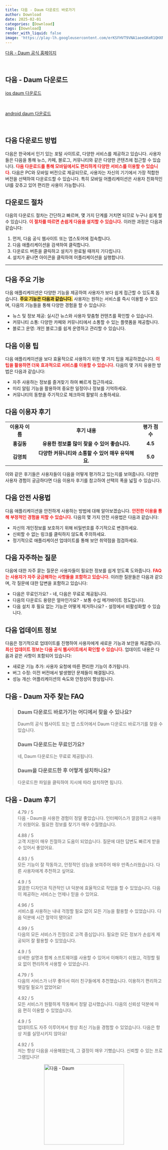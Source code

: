 ```yaml
---
title: 다음 - Daum 다운로드 바로가기
author: Download
date: 2025-02-01
categories: [Download]
tags: [Download]
render_with_liquid: false
image: 'https://play-lh.googleusercontent.com/erKSFHVT9VNA1aeeGKeR1QHXNzwo-NMSYB-W2yv7I_6salhXPMS46AZzn18eN429efJg=s256-rw'
---
```

<p><a class='click-button' title='다음 - Daum' href='https://www.daum.net/' rel='nofollow'>다음 - Daum 공식 홈페이지</a></p><br>
<h2 id='다음 - Daum_다운로드'>다음 - Daum 다운로드</h2>
<p><a class="click-button ios" title="daum 다운로드" href="https://apps.apple.com/kr/app/%EB%8B%A4%EC%9D%8C-%EC%B9%B4%ED%8E%98-daum-cafe/id369302790" rel="nofollow">ios daum 다운로드</a></p><br>
<p><a class="click-button android" title="daum 다운로드" href="https://play.google.comhttps://play.google.com/store/apps/details?id=net.daum.android.daum" rel="nofollow">android daum 다운로드</a></p><br>


<h2 id='다음-다운로드-방법'>다음 다운로드 방법</h2>

<p>다음은 한국에서 인기 있는 포털 사이트로, 다양한 서비스를 제공하고 있습니다. 사용자들은 다음을 통해 뉴스, 카페, 블로그, 커뮤니티와 같은 다양한 콘텐츠에 접근할 수 있습니다. <b><span style="color: #ee2323;">다음 다운로드를 통해 모바일에서도 편리하게 다양한 서비스를 이용할 수 있습니다.</span></b> 다음은 PC와 모바일 버전으로 제공되므로, 사용자는 자신의 기기에서 가장 적합한 버전을 선택하여 다운로드할 수 있습니다. 특히 모바일 어플리케이션은 사용자 친화적인 UI를 갖추고 있어 편리한 사용이 가능합니다.</p>

<h2 id='다운로드-절차'>다운로드 절차</h2>

<p>다음의 다운로드 절차는 간단하고 빠르며, 몇 가지 단계를 거치면 되므로 누구나 쉽게 할 수 있습니다. <b><span style="color: #ee2323;">이 절차를 따르면 손쉽게 다음을 설치할 수 있습니다.</span></b> 이러한 과정은 다음과 같습니다:</p>

<ol>
    <li>먼저, 다음 공식 웹사이트 또는 앱스토어에 접속합니다.</li>
    <li>다음 애플리케이션을 검색하여 클릭합니다.</li>
    <li>다운로드 버튼을 클릭하고 설치가 완료될 때까지 기다립니다.</li>
    <li>설치가 끝나면 아이콘을 클릭하여 어플리케이션을 실행합니다.</li>
</ol>

<hr />

<h2 id='다음-주요-기능'>다음 주요 기능</h2>

<p>다음 애플리케이션은 다양한 기능을 제공하여 사용자가 보다 쉽게 접근할 수 있도록 돕습니다. <b><span style="background-color: #ffe066;">주요 기능은 다음과 같습니다.</span></b> 사용자는 원하는 서비스를 즉시 이용할 수 있으며, 다음의 기능들을 통해 다양한 경험을 할 수 있습니다:</p>

<ul>
    <li>뉴스 및 정보 제공: 실시간 뉴스와 사용자 맞춤형 컨텐츠를 확인할 수 있습니다.</li>
    <li>커뮤니티 소통: 다양한 카페와 커뮤니티에서 소통할 수 있는 플랫폼을 제공합니다.</li>
    <li>블로그 운영: 개인 블로그를 쉽게 운영하고 관리할 수 있습니다.</li>
</ul>

<h2 id='다음-이용-팁'>다음 이용 팁</h2>

<p>다음 애플리케이션을 보다 효율적으로 사용하기 위한 몇 가지 팁을 제공하겠습니다. <b><span style="color: #ee2323;">이 팁을 활용하면 더욱 효과적으로 서비스를 이용할 수 있습니다.</span></b> 다음의 몇 가지 유용한 방법은 다음과 같습니다:</p>

<ul>
    <li>자주 사용하는 정보를 즐겨찾기 하여 빠르게 접근하세요.</li>
    <li>미리 알림 기능을 활용하여 중요한 일정이나 정보를 기억하세요.</li>
    <li>커뮤니티의 동향을 주기적으로 체크하여 활발히 소통하세요.</li>
</ul>

<h2 id='다음-이용자-후기'>다음 이용자 후기</h2>

<table>
    <tr>
        <td style="text-align: center; height: 17px;"><b>이용자 이름</b></td>
        <td style="text-align: center; height: 17px;"><b>후기 내용</b></td>
        <td style="text-align: center; height: 17px;"><b>평가 점수</b></td>
    </tr>
    <tr>
        <td style="text-align: center; height: 17px;"><b>홍길동</b></td>
        <td style="text-align: center; height: 17px;"><b>유용한 정보를 많이 찾을 수 있어 좋습니다.</b></td>
        <td style="text-align: center; height: 17px;"><b>4.5</b></td>
    </tr>
    <tr>
        <td style="text-align: center; height: 17px;"><b>김영희</b></td>
        <td style="text-align: center; height: 17px;"><b>다양한 커뮤니티와 소통할 수 있어 매우 유익해요.</b></td>
        <td style="text-align: center; height: 17px;"><b>5.0</b></td>
    </tr>
</table>

<p>이와 같은 후기들은 사용자들이 다음을 어떻게 평가하고 있는지를 보여줍니다. 다양한 사용자 경험이 궁금하다면 다음 이용자 후기를 참고하여 선택의 폭을 넓힐 수 있습니다.</p>

<h2 id='다음-안전-사용법'>다음 안전 사용법</h2>

<p>다음 애플리케이션을 안전하게 사용하는 방법에 대해 알아보겠습니다. <b><span style="color: #ee2323;">안전한 이용을 통해 부정적인 경험을 피할 수 있습니다.</span></b> 다음의 몇 가지 안전 사용법은 다음과 같습니다:</p>

<ul>
    <li>자신의 개인정보를 보호하기 위해 비밀번호를 주기적으로 변경하세요.</li>
    <li>신뢰할 수 없는 링크를 클릭하지 않도록 주의하세요.</li>
    <li>정기적으로 애플리케이션 업데이트를 통해 보안 취약점을 점검하세요.</li>
</ul>

<h2 id='다음-자주하는-질문'>다음 자주하는 질문</h2>

<p>다음에 대한 자주 묻는 질문은 사용자들이 필요한 정보를 쉽게 얻도록 도와줍니다. <b><span style="color: #ee2323;">FAQ는 사용자가 자주 궁금해하는 사항들을 포함하고 있습니다.</span></b> 이러한 질문들은 다음과 같으며, 각 질문에 대한 답변을 포함하고 있습니다:</p>

<ul>
    <li>다음은 무료인가요? - 네, 다음은 무료로 제공됩니다.</li>
    <li>다음의 다운로드 용량은 얼마인가요? - 보통 수십 메가바이트 정도입니다.</li>
    <li>다음 설치 후 필요 없는 기능은 어떻게 제거하나요? - 설정에서 비활성화할 수 있습니다.</li>
</ul>

<h2 id='다음-업데이트-정보'>다음 업데이트 정보</h2>

<p>다음은 정기적으로 업데이트를 진행하여 사용자에게 새로운 기능과 보안을 제공합니다. <b><span style="color: #ee2323;">최신 업데이트 정보는 다음 공식 웹사이트에서 확인할 수 있습니다.</span></b> 업데이트 내용은 다음과 같은 사항이 포함되어 있습니다:</p>

<ul>
    <li>새로운 기능 추가: 사용자 요청에 따른 편리한 기능이 추가됩니다.</li>
    <li>버그 수정: 이전 버전에서 발생했던 문제들이 해결됩니다.</li>
    <li>성능 개선: 어플리케이션의 속도와 안정성이 향상됩니다.</li>
</ul>


<h2 id='다음 - Daum_자주_찾는_FAQ'>다음 - Daum 자주 찾는 FAQ</h2>
<div itemscope="" itemtype="https://schema.org/FAQPage"> <blockquote> <div itemscope="" itemprop="mainEntity" itemtype="https://schema.org/Question"> <h3 itemprop="name">Daum 다운로드 바로가기는 어디에서 찾을 수 있나요?</h3> <div itemscope="" itemprop="acceptedAnswer" itemtype="https://schema.org/Answer"> <span itemprop="text"> <p>Daum의 공식 웹사이트 또는 앱 스토어에서 Daum 다운로드 바로가기를 찾을 수 있습니다.</p> </span> </div> </div> <div itemscope="" itemprop="mainEntity" itemtype="https://schema.org/Question"> <h3 itemprop="name">Daum 다운로드는 무료인가요?</h3> <div itemscope="" itemprop="acceptedAnswer" itemtype="https://schema.org/Answer"> <span itemprop="text"> <p>네, Daum 다운로드는 무료로 제공됩니다.</p> </span> </div> </div> <div itemscope="" itemprop="mainEntity" itemtype="https://schema.org/Question"> <h3 itemprop="name">Daum을 다운로드한 후 어떻게 설치하나요?</h3> <div itemscope="" itemprop="acceptedAnswer" itemtype="https://schema.org/Answer"> <span itemprop="text"> <p>다운로드한 파일을 클릭하여 지시에 따라 설치하면 됩니다.</p> </span> </div> </div> </blockquote> </div>
<h2 id='다음 - Daum_후기'>다음 - Daum 후기</h2>
<div itemscope itemtype="https://schema.org/Product">
  <blockquote>
  <div itemprop="review" itemscope itemtype="https://schema.org/Review">
      <div itemprop="reviewRating" itemscope itemtype="https://schema.org/Rating"> <span itemprop="ratingValue">4.79</span> / <span itemprop="bestRating">5</span> </div>
      <span itemprop="reviewBody">다음 - Daum을 사용한 경험이 정말 좋았습니다. 인터페이스가 깔끔하고 사용하기 쉬웠어요. 필요한 정보를 찾기가 매우 수월했습니다.</span>
  </div>
  <br>
  <div itemprop="review" itemscope itemtype="https://schema.org/Review">
      <div itemprop="reviewRating" itemscope itemtype="https://schema.org/Rating"> <span itemprop="ratingValue">4.88</span> / <span itemprop="bestRating">5</span> </div>
      <span itemprop="reviewBody">고객 지원이 매우 친절하고 도움이 되었습니다. 질문에 대한 답변도 빠르게 받을 수 있어서 좋았어요.</span>
  </div>
  <br>
  <div itemprop="review" itemscope itemtype="https://schema.org/Review">
      <div itemprop="reviewRating" itemscope itemtype="https://schema.org/Rating"> <span itemprop="ratingValue">4.93</span> / <span itemprop="bestRating">5</span> </div>
      <span itemprop="reviewBody">모든 기능이 잘 작동하고, 안정적인 성능을 보여주어 매우 만족스러웠습니다. 다른 사용자에게 추천하고 싶어요.</span>
  </div>
  <br>
  <div itemprop="review" itemscope itemtype="https://schema.org/Review">
      <div itemprop="reviewRating" itemscope itemtype="schema.org/Rating"> <span itemprop="ratingValue">4.9</span> / <span itemprop="bestRating">5</span> </div>
      <span itemprop="reviewBody">깔끔한 디자인과 직관적인 UI 덕분에 효율적으로 작업을 할 수 있었습니다. 다음이 제공하는 서비스는 언제나 믿을 수 있어요.</span>
  </div>
  <br>
  <div itemprop="review" itemscope itemtype="https://schema.org/Review">
      <div itemprop="reviewRating" itemscope itemtype="schema.org/Rating"> <span itemprop="ratingValue">4.96</span> / <span itemprop="bestRating">5</span> </div>
      <span itemprop="reviewBody">서비스를 사용하는 내내 걱정할 필요 없이 모든 기능을 활용할 수 있었습니다. 다음 덕분에 시간 절약이 됐어요!</span>
  </div>
  <br>
  <div itemprop="review" itemscope itemtype="https://schema.org/Review">
      <div itemprop="reviewRating" itemscope itemtype="schema.org/Rating"> <span itemprop="ratingValue">4.99</span> / <span itemprop="bestRating">5</span> </div>
      <span itemprop="reviewBody">다음의 모든 서비스가 진정으로 고객 중심입니다. 필요한 모든 정보가 손쉽게 제공되어 잘 활용할 수 있었습니다.</span>
  </div>
  <br>
  <div itemprop="review" itemscope itemtype="https://schema.org/Review">
      <div itemprop="reviewRating" itemscope itemtype="schema.org/Rating"> <span itemprop="ratingValue">4.9</span> / <span itemprop="bestRating">5</span> </div>
      <span itemprop="reviewBody">상세한 설명과 함께 소프트웨어를 사용할 수 있어서 이해하기 쉬웠고, 걱정할 필요 없이 편리하게 사용할 수 있었습니다.</span>
  </div>
  <br>
  <div itemprop="review" itemscope itemtype="https://schema.org/Review">
      <div itemprop="reviewRating" itemscope itemtype="https://schema.org/Rating"> <span itemprop="ratingValue">4.79</span> / <span itemprop="bestRating">5</span> </div>
      <span itemprop="reviewBody">다음의 서비스가 너무 좋아서 여러 친구들에게 추천했습니다. 이용하기 편리하고 헷갈릴 필요가 없었어요!</span>
  </div>
  <br>
  <div itemprop="review" itemscope itemtype="https://schema.org/Review">
      <div itemprop="reviewRating" itemscope itemtype="https://schema.org/Rating"> <span itemprop="ratingValue">4.92</span> / <span itemprop="bestRating">5</span> </div>
      <span itemprop="reviewBody">모든 서비스가 원활하게 작동해서 정말 감사했습니다. 다음의 신뢰성 덕분에 마음 편히 이용할 수 있었습니다.</span>
  </div>
  <br>
  <div itemprop="review" itemscope itemtype="https://schema.org/Review">
      <div itemprop="reviewRating" itemscope itemtype="https://schema.org/Rating"> <span itemprop="ratingValue">4.9</span> / <span itemprop="bestRating">5</span> </div>
      <span itemprop="reviewBody">업데이트도 자주 이루어져서 항상 최신 기능을 경험할 수 있었습니다. 다음은 항상 저를 실망시키지 않아요!</span>
  </div>
  <br>
  <div itemprop="review" itemscope itemtype="https://schema.org/Review">
      <div itemprop="reviewRating" itemscope itemtype="https://schema.org/Rating"> <span itemprop="ratingValue">4.92</span> / <span itemprop="bestRating">5</span> </div>
      <span itemprop="reviewBody">저는 항상 다음을 사용해왔는데, 그 결정이 매우 기뻤습니다. 신뢰할 수 있는 프로그램입니다!</span>
  </div>
  </blockquote>
</div>
<figure class="image" style="display: flex; justify-content: center; align-items: center; margin: 0;"><img src="https://play-lh.googleusercontent.com/erKSFHVT9VNA1aeeGKeR1QHXNzwo-NMSYB-W2yv7I_6salhXPMS46AZzn18eN429efJg=s256-rw" alt="다음 - Daum" width="256" height="256" style="max-width: 100%; height: auto;"></figure>